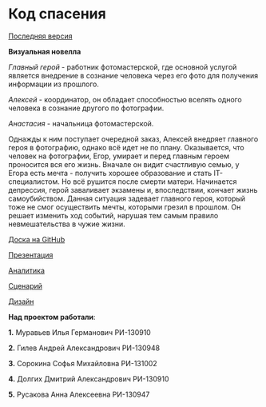 # Код спасения

[Последняя версия](https://drive.google.com/drive/folders/1VrgC1qCwDZWuYyb2hsTJzzFFraBUfoKs?usp=sharing)

__Визуальная новелла__

_Главный герой_ - работник фотомастерской, где основной услугой является внедрение в сознание человека через его фото для получения информации из прошлого.

_Алексей_ - координатор, он обладает способностью вселять одного человека в сознание другого по фотографии.

_Анастасия_ - начальница фотомастерской.

Однажды к ним поступает очередной заказ, Алексей внедряет главного героя в фотографию, однако всё идет не по плану. Оказывается, что человек на фотографии, Егор, умирает и перед главным героем проносится вся его жизнь. Вначале он видит счастливую семью, у Егора есть мечта - получить хорошее образование и стать IT-специалистом. Но всё рушится после смерти матери. Начинается депрессия, герой заваливает экзамены и, впоследствии, кончает жизнь самоубийством. Данная ситуация задевает главного героя, который тоже не смог осуществить мечты, которыми грезил в прошлом. Он решает изменить ход событий, нарушая тем самым правило невмешательства в чужие жизни.

[Доска на GitHub](https://github.com/users/sam7ra1/projects/4/views/1)

[Презентация](https://docs.google.com/presentation/d/1fyfiX0TatQrg1qgkwkfLo1vwZoop08LU/edit?usp=sharing&ouid=109951302156366344166&rtpof=true&sd=true)

[Аналитика](https://drive.google.com/drive/folders/1GlggmEH_au1z_ibJWnjOS4-Y4tFX4lFj)

[Сценарий](https://docs.google.com/document/d/1POFdYKX7C_W7F4vT5KBjweXhjSZ3a5zT_Jg5CbnN9a8/edit#heading=h.vdmxqhiurjos)

[Дизайн](https://drive.google.com/drive/folders/1CayWMznZuQrhZRW0t0SgxrIUbYFDFbgq?usp=sharing)

__Над проектом работали__:

__1.__ Муравьев Илья Германович РИ-130910

__2.__ Гилев Андрей Александрович РИ-130948

__3.__ Сорокина Софья Михайловна РИ-131002

__4.__ Долгих Дмитрий Александрович РИ-130910

__5.__ Русакова Анна Алексеевна РИ-130947
